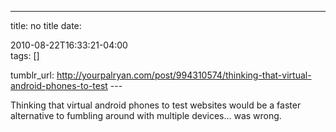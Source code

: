 ---
title: no title
date:

 2010-08-22T16:33:21-04:00  
tags:  []

tumblr_url:
http://yourpalryan.com/post/994310574/thinking-that-virtual-android-phones-to-test
\-\--

Thinking that virtual android phones to test websites would be a faster
alternative to fumbling around with multiple devices... was wrong.
